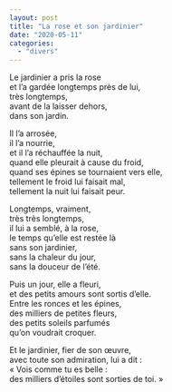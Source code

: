 ```yaml
---
layout: post
title: "La rose et son jardinier"
date: "2020-05-11"
categories:
  - "divers"
---
```


Le jardinier a pris la rose  
et l’a gardée longtemps près de lui,  
très longtemps,  
avant de la laisser dehors,  
dans son jardin.  

Il l’a arrosée,  
il l’a nourrie,  
et il l’a réchauffée la nuit,  
quand elle pleurait à cause du froid,  
quand ses épines se tournaient vers elle,  
tellement le froid lui faisait mal,  
tellement la nuit lui faisait peur.  

Longtemps, vraiment,  
très très longtemps,  
il lui a semblé, à la rose,  
le temps qu’elle est restée là  
sans son jardinier,  
sans la chaleur du jour,  
sans la douceur de l’été.  

Puis un jour, elle a fleuri,  
et des petits amours sont sortis d’elle.  
Entre les ronces et les épines,  
des milliers de petites fleurs,  
des petits soleils parfumés  
qu’on voudrait croquer.  

Et le jardinier, fier de son œuvre,  
avec toute son admiration, lui a dit :  
« Vois comme tu es belle :  
des milliers d’étoiles sont sorties de toi. »
